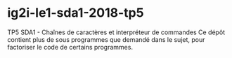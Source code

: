 # ig2i-le1-sda1-2018-tp5
TP5 SDA1 - Chaînes de caractères et interpréteur de commandes
Ce dépôt contient plus de sous programmes que demandé dans le sujet, pour factoriser le code de certains programmes.
